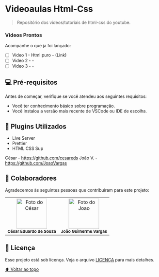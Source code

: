 # Videoaulas Html-Css

<!--- <img src="exemplo-image.png" alt="exemplo imagem"> --->

> Repositório dos videos/tutoriais de html-css do youtube.

### Videos Prontos

Acompanhe o que ja foi lançado:

- [ ] Video 1 - Html puro - (Link)
- [ ] Video 2 - -
- [ ] Video 3 - -

## 💻 Pré-requisitos

Antes de começar, verifique se você atendeu aos seguintes requisitos:
<!---Estes são apenas requisitos de exemplo. Adicionar, duplicar ou remover conforme necessário--->
* Você ter conhecimento básico sobre programação.
* Você instalou a versão mais recente de VSCode ou IDE de escolha.

## 🚀 Plugins Utilizados

* Live Server
* Prettier
* HTML CSS Sup

César - https://github.com/cesareds
João V. - https://github.com/JoaoVargas


## 🤝 Colaboradores

Agradecemos às seguintes pessoas que contribuíram para este projeto:

<table>
  <tr>
    <td align="center">
      <a href="https://github.com/cesareds">
        <img src="https://avatars.githubusercontent.com/u/102890588?v=4" width="100px;" alt="Foto do César"/><br>
        <sub>
          <b>César Eduardo de Souza</b>
        </sub>
      </a>
    </td>
    <td align="center">
      <a href="https://github.com/JoaoVargas">
        <img src="https://media-exp1.licdn.com/dms/image/C4D03AQHh2wxbO8QxUQ/profile-displayphoto-shrink_200_200/0/1639434922436?e=2147483647&v=beta&t=KkmIGCFdYGe1oJnT4EW2oST_L5Kzaj67SZJOWQgtHB4" width="100px;" alt="Foto do Joao"/><br>
        <sub>
          <b>João Guilherme Vargas</b>
        </sub>
      </a>
    </td>
  </tr>
</table>

## 📝 Licença

Esse projeto está sob licença. Veja o arquivo [LICENÇA](LICENSE.md) para mais detalhes.

[⬆ Voltar ao topo](#Videoaulas-HtmlCss)<br>
